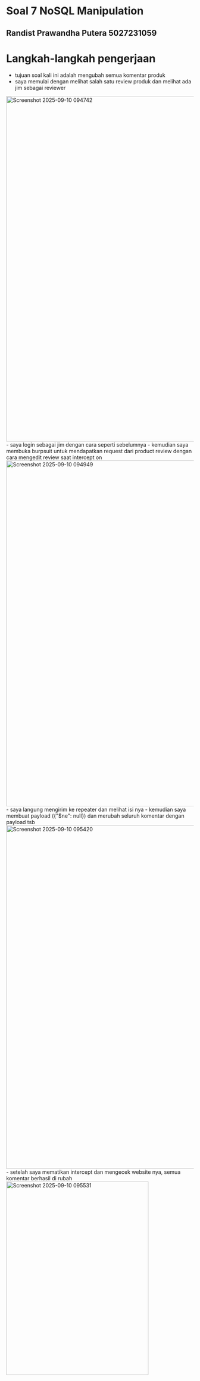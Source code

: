 # Soal 7 NoSQL Manipulation

## Randist Prawandha Putera 5027231059

# Langkah-langkah pengerjaan

- tujuan soal kali ini adalah mengubah semua komentar produk
- saya memulai dengan melihat salah satu review produk dan melihat ada jim sebagai reviewer
<img width="1079" height="928" alt="Screenshot 2025-09-10 094742" src="https://github.com/user-attachments/assets/89bf3ae2-e994-4ad0-b8a5-5e7da48edd10" />
- saya login sebagai jim dengan cara seperti sebelumnya
- kemudian saya membuka burpsuit untuk mendapatkan request dari product review dengan cara mengedit review saat intercept on
<img width="1079" height="929" alt="Screenshot 2025-09-10 094949" src="https://github.com/user-attachments/assets/5c18879d-e161-4cdf-941b-9ac9451b2e50" />
- saya langung mengirim ke repeater dan melihat isi nya
- kemudian saya membuat payload ({"$ne": null}) dan merubah seluruh komentar dengan payload tsb
<img width="1079" height="923" alt="Screenshot 2025-09-10 095420" src="https://github.com/user-attachments/assets/d1431ab8-e287-4d14-82e9-eb9102a94c6a" />
- setelah saya mematikan intercept dan mengecek website nya, semua komentar berhasil di rubah
<img width="382" height="520" alt="Screenshot 2025-09-10 095531" src="https://github.com/user-attachments/assets/58d79198-13ac-4d45-a6ef-4b3b6b9efaf3" />
